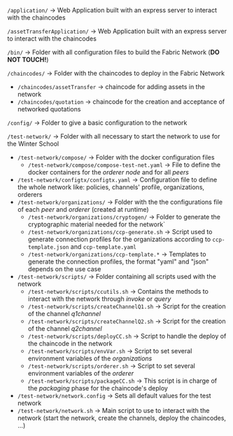 `/application/` -> Web Application built with an express server to interact with the chaincodes

`/assetTransferApplication/` -> Web Application built with an express server to interact with the chaincodes

`/bin/` -> Folder with all configuration files to build the Fabric Network (**DO NOT TOUCH!**)

`/chaincodes/` -> Folder with the chaincodes to deploy in the Fabric Network
- `/chaincodes/assetTransfer` -> chaincode for adding assets in the network
- `/chaincodes/quotation` -> chaincode for the creation and acceptance of networked quotations

`/config/` -> Folder to give a basic configuration to the network

`/test-network/` -> Folder with all necessary to start the network to use for the Winter School
- `/test-network/compose/` -> Folder with the docker configuration files
  - `/test-network/compose/compose-test-net.yaml` ->  File to define the docker containers for the *orderer node* and for all *peers*
- `/test-network/configtx/configtx.yaml` -> Configuration file to define the whole network like: policies, channels' profile, organizations, orderers
- `/test-network/organizations/` -> Folder with the the configurations file of each *peer* and *orderer* (created at runtime)
    -  `/test-network/organizations/cryptogen/` -> Folder to generate the cryptographic material needed for the network`
    - `/test-network/organizations/ccp-generate.sh` -> Script used to generate connection profiles for the organizations according to `ccp-template.json` and `ccp-template.yaml`
    - `/test-network/organizations/ccp-template.*` -> Templates to generate the connection profiles, the format "yaml" and "json" depends on the use case
- `/test-network/scripts/` -> Folder containing all scripts used with the network
    - `/test-network/scripts/ccutils.sh` -> Contains the methods to interact with the network through *invoke* or *query*
    - `/test-network/scripts/createChannelQ1.sh` -> Script for the creation of the channel *q1channel*
    - `/test-network/scripts/createChannelQ2.sh` -> Script for the creation of the channel *q2channel*
    - `/test-network/scripts/deployCC.sh` -> Script to handle the deploy of the chaincode in the network
    - `/test-network/scripts/envVar.sh` -> Script to set several environment variables of the *organizations*
    - `/test-network/scripts/orderer.sh` -> Script to set several environment variables of the *orderer*
    - `/test-network/scripts/packageCC.sh` -> This script is in charge of the *packaging* phase for the chaincode's deploy
- `/test-network/network.config` -> Sets all default values for the test network
- `/test-network/network.sh` -> Main script to use to interact with the network (start the network, create the channels, deploy the chaincodes, ...)
  

